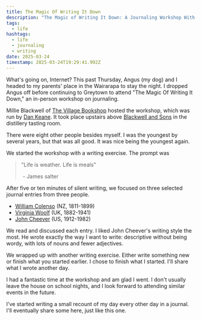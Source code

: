 ```yaml
---
title: The Magic Of Writing It Down
description: "The Magic of Writing It Down: A Journaling Workshop With Dan Keane"
tags:
  - life
hashtags:
  - life
  - journaling
  - writing
date: 2025-03-24
timestamp: 2025-03-24T19:29:41.992Z
---
```


What's going on, Internet? This past Thursday, Angus (my dog) and I headed to my parents' place in the Wairarapa to stay the night. I dropped Angus off before continuing to Greytown to attend "The Magic Of Writing It Down," an in-person workshop on journaling.

Millie Blackwell of [The Village Bookshop](https://www.mrsblackwell.com/) hosted the workshop, which was run by [Dan Keane](https://www.american.nz/). It took place upstairs above [Blackwell and Sons](https://blackwellandsons.nz/) in the distillery tasting room.

There were eight other people besides myself. I was the youngest by several years, but that was all good. It was nice being the youngest again.

We started the workshop with a writing exercise. The prompt was

>  "Life is weather. Life is meals"
>
> ​	- James salter

After five or ten minutes of silent writing, we focused on three selected journal entries from three people.

- [William Colenso](https://en.wikipedia.org/wiki/William_Colenso) (NZ, 1811-1899)
- [Virginia Woolf](https://en.wikipedia.org/wiki/Virginia_Woolf) (UK, 1882-1941)
- [John Cheever](https://en.wikipedia.org/wiki/John_Cheever) (US, 1912-1982)

We read and discussed each entry. I liked John Cheever's writing style the most. He wrote exactly the way I want to write: descriptive without being wordy, with lots of nouns and fewer adjectives.

We wrapped up with another writing exercise. Either write something new or finish what you started earlier. I chose to finish what I started. I'll share what I wrote another day.

I had a fantastic time at the workshop and am glad I went. I don't usually leave the house on school nights, and I look forward to attending similar events in the future.

I've started writing a small recount of my day every other day in a journal. I'll eventually share some here, just like this one.